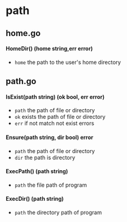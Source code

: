 # path

## home.go

#### HomeDir() (home string,err error)

- `home` the path to the user's home directory

## path.go

#### IsExist(path string) (ok bool, err error)

- `path` the path of file or directory
- `ok` exists the path of file or directory
- `err` if not match not exist errors

#### Ensure(path string, dir bool) error

- `path` the path of file or directory
- `dir` the path is directory

#### ExecPath() (path string)

- `path` the file path of program

#### ExecDir() (path string)

- `path` the directory path of program

